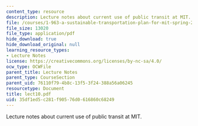 ```yaml
---
content_type: resource
description: Lecture notes about current use of public transit at MIT.
file: /courses/1-963-a-sustainable-transportation-plan-for-mit-spring-2007/35df1ed5c281f90576d0616860c68249_lect10.pdf
file_size: 13020
file_type: application/pdf
hide_download: true
hide_download_original: null
learning_resource_types:
- Lecture Notes
license: https://creativecommons.org/licenses/by-nc-sa/4.0/
ocw_type: OCWFile
parent_title: Lecture Notes
parent_type: CourseSection
parent_uid: 76110f79-4b8c-13f5-3f24-388a56a06245
resourcetype: Document
title: lect10.pdf
uid: 35df1ed5-c281-f905-76d0-616860c68249
---
```

Lecture notes about current use of public transit at MIT.